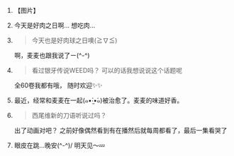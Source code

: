 1. 【图片】

2. 今天是好肉之日啊… 想吃肉…

3. > 今天也是好肉球之日噢(≧∇≦)

   啊，麦麦也跟我说了ー(^-^)

4. > 看过银牙传说WEED吗？ 可以的话我想说说这个话题呢

   全60卷我都有哦， 随时欢迎✨✨

5. 最近，经常和麦麦在一起(๑•̀‧̫•́๑)被治愈了。麦麦的味道好香。

6. > 西尾维新的刀语听说过吗？

   出了动画对吧？ 之前好像偶然看到有在播然后就每周都看了，最后一集看哭了

7. 眼皮在跳…晚安(^-^)/ 明天见〜💤